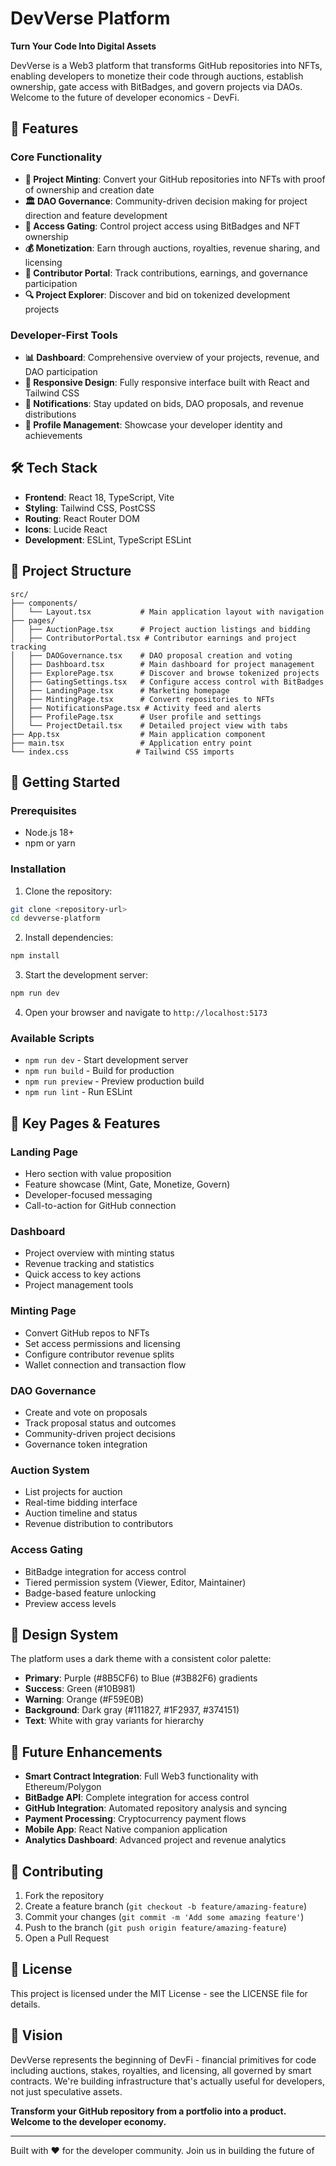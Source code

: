 # DevVerse Platform

**Turn Your Code Into Digital Assets**

DevVerse is a Web3 platform that transforms GitHub repositories into NFTs, enabling developers to monetize their code through auctions, establish ownership, gate access with BitBadges, and govern projects via DAOs. Welcome to the future of developer economics - DevFi.

## 🚀 Features

### Core Functionality
- **🎨 Project Minting**: Convert your GitHub repositories into NFTs with proof of ownership and creation date
- **🏛️ DAO Governance**: Community-driven decision making for project direction and feature development
- **🎯 Access Gating**: Control project access using BitBadges and NFT ownership
- **💰 Monetization**: Earn through auctions, royalties, revenue sharing, and licensing
- **👥 Contributor Portal**: Track contributions, earnings, and governance participation
- **🔍 Project Explorer**: Discover and bid on tokenized development projects

### Developer-First Tools
- **📊 Dashboard**: Comprehensive overview of your projects, revenue, and DAO participation
- **📱 Responsive Design**: Fully responsive interface built with React and Tailwind CSS
- **🔔 Notifications**: Stay updated on bids, DAO proposals, and revenue distributions
- **👤 Profile Management**: Showcase your developer identity and achievements

## 🛠️ Tech Stack

- **Frontend**: React 18, TypeScript, Vite
- **Styling**: Tailwind CSS, PostCSS
- **Routing**: React Router DOM
- **Icons**: Lucide React
- **Development**: ESLint, TypeScript ESLint

## 📁 Project Structure

```
src/
├── components/
│   └── Layout.tsx           # Main application layout with navigation
├── pages/
│   ├── AuctionPage.tsx      # Project auction listings and bidding
│   ├── ContributorPortal.tsx # Contributor earnings and project tracking
│   ├── DAOGovernance.tsx    # DAO proposal creation and voting
│   ├── Dashboard.tsx        # Main dashboard for project management
│   ├── ExplorePage.tsx      # Discover and browse tokenized projects
│   ├── GatingSettings.tsx   # Configure access control with BitBadges
│   ├── LandingPage.tsx      # Marketing homepage
│   ├── MintingPage.tsx      # Convert repositories to NFTs
│   ├── NotificationsPage.tsx # Activity feed and alerts
│   ├── ProfilePage.tsx      # User profile and settings
│   └── ProjectDetail.tsx    # Detailed project view with tabs
├── App.tsx                  # Main application component
├── main.tsx                 # Application entry point
└── index.css               # Tailwind CSS imports
```

## 🚀 Getting Started

### Prerequisites
- Node.js 18+ 
- npm or yarn

### Installation

1. Clone the repository:
```bash
git clone <repository-url>
cd devverse-platform
```

2. Install dependencies:
```bash
npm install
```

3. Start the development server:
```bash
npm run dev
```

4. Open your browser and navigate to `http://localhost:5173`

### Available Scripts

- `npm run dev` - Start development server
- `npm run build` - Build for production
- `npm run preview` - Preview production build
- `npm run lint` - Run ESLint

## 🎯 Key Pages & Features

### Landing Page
- Hero section with value proposition
- Feature showcase (Mint, Gate, Monetize, Govern)
- Developer-focused messaging
- Call-to-action for GitHub connection

### Dashboard
- Project overview with minting status
- Revenue tracking and statistics
- Quick access to key actions
- Project management tools

### Minting Page
- Convert GitHub repos to NFTs
- Set access permissions and licensing
- Configure contributor revenue splits
- Wallet connection and transaction flow

### DAO Governance
- Create and vote on proposals
- Track proposal status and outcomes
- Community-driven project decisions
- Governance token integration

### Auction System
- List projects for auction
- Real-time bidding interface
- Auction timeline and status
- Revenue distribution to contributors

### Access Gating
- BitBadge integration for access control
- Tiered permission system (Viewer, Editor, Maintainer)
- Badge-based feature unlocking
- Preview access levels

## 🎨 Design System

The platform uses a dark theme with a consistent color palette:
- **Primary**: Purple (#8B5CF6) to Blue (#3B82F6) gradients
- **Success**: Green (#10B981)
- **Warning**: Orange (#F59E0B)
- **Background**: Dark gray (#111827, #1F2937, #374151)
- **Text**: White with gray variants for hierarchy

## 🔮 Future Enhancements

- **Smart Contract Integration**: Full Web3 functionality with Ethereum/Polygon
- **BitBadge API**: Complete integration for access control
- **GitHub Integration**: Automated repository analysis and syncing
- **Payment Processing**: Cryptocurrency payment flows
- **Mobile App**: React Native companion application
- **Analytics Dashboard**: Advanced project and revenue analytics

## 🤝 Contributing

1. Fork the repository
2. Create a feature branch (`git checkout -b feature/amazing-feature`)
3. Commit your changes (`git commit -m 'Add some amazing feature'`)
4. Push to the branch (`git push origin feature/amazing-feature`)
5. Open a Pull Request

## 📄 License

This project is licensed under the MIT License - see the LICENSE file for details.

## 🌟 Vision

DevVerse represents the beginning of DevFi - financial primitives for code including auctions, stakes, royalties, and licensing, all governed by smart contracts. We're building infrastructure that's actually useful for developers, not just speculative assets.

**Transform your GitHub repository from a portfolio into a product. Welcome to the developer economy.**

---

Built with ❤️ for the developer community. Join us in building the future of